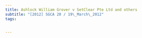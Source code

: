 ```yaml
---
title: Ashlock William Grover v SetClear Pte Ltd and others 
subtitle: "[2012] SGCA 20 / 19\_March\_2012"
tags:


---
```


